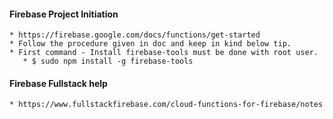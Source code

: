 

#### Firebase Project Initiation

    * https://firebase.google.com/docs/functions/get-started
    * Follow the procedure given in doc and keep in kind below tip.
    * First command - Install firebase-tools must be done with root user.
       * $ sudo npm install -g firebase-tools
       
#### Firebase Fullstack help
    
    * https://www.fullstackfirebase.com/cloud-functions-for-firebase/notes
    
    
